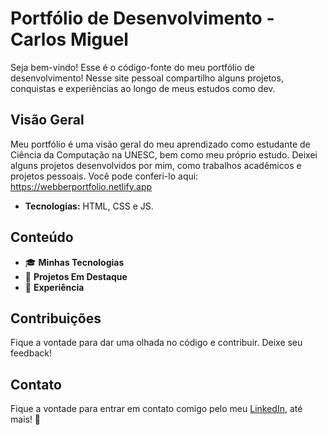 # Portfólio de Desenvolvimento - Carlos Miguel

Seja bem-vindo! Esse é o código-fonte do meu portfólio de desenvolvimento! Nesse site pessoal compartilho alguns projetos, conquistas e experiências ao longo de meus estudos como dev.

## Visão Geral

Meu portfólio é uma visão geral do meu aprendizado como estudante de Ciência da Computação na UNESC, bem como meu próprio estudo. Deixei alguns projetos desenvolvidos por mim, como trabalhos acadêmicos e projetos pessoais.
Você pode conferi-lo aqui: https://webberportfolio.netlify.app

- **Tecnologias:** HTML, CSS e JS.

## Conteúdo

  <ul>
    <li>🎓 <strong>Minhas Tecnologias</strong></li>
    <li>🚀 <strong>Projetos Em Destaque</strong></li>
    <li>💼 <strong>Experiência</strong></li>
  </ul>

## Contribuições

Fique a vontade para dar uma olhada no código e contribuir. Deixe seu feedback!

## Contato

Fique a vontade para entrar em contato comigo pelo meu <a href="https://www.linkedin.com/in/cmiguelwm/" target="_blank">LinkedIn</a>, até mais! 👋
